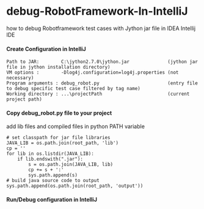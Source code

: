 # debug-RobotFramework-In-IntelliJ
how to debug Robotframework test cases with Jython jar file in IDEA Intellij IDE

#### Create Configuration in IntelliJ
```
Path to JAR:        C:\jython2.7.0\jython.jar              (jython jar file in jython installation directory)
VM options :        -Dlog4j.configuration=log4j.properties (not necessary)
Program arguments : debug_robot.py                         (entry file to debug specific test case filtered by tag name)
Working directory : ...\projectPath                        (current project path)
```

#### Copy debug_robot.py file to your project
add lib files and compiled files in python PATH variable
```
# set classpath for jar file libraries
JAVA_LIB = os.path.join(root_path, 'lib')
cp = ''
for lib in os.listdir(JAVA_LIB):
    if lib.endswith(".jar"):
        s = os.path.join(JAVA_LIB, lib)
        cp += s + ':'
        sys.path.append(s)
# build java source code to output
sys.path.append(os.path.join(root_path, 'output'))

```

#### Run/Debug configuration in IntelliJ
